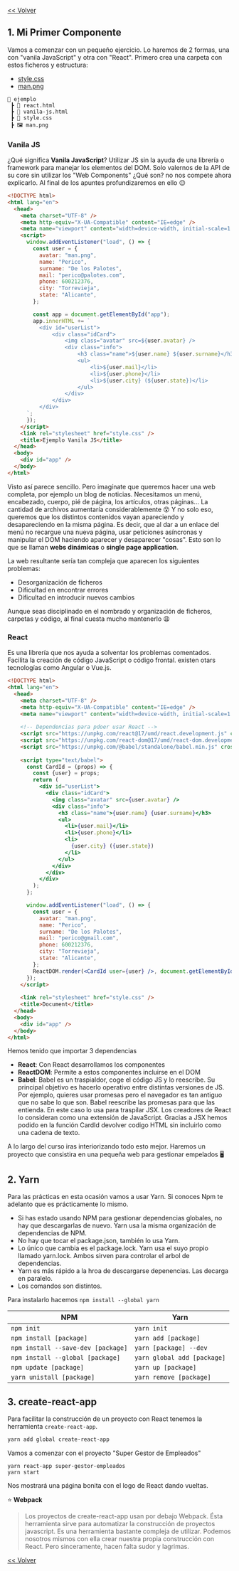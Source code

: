 [<< Volver](https://github.com/kode-neko/super-gestor-empleados)

## 1. Mi Primer Componente

Vamos a comenzar con un pequeño ejercicio. Lo haremos de 2 formas, una con "vanila JavaScript" y otra con "React".  Primero crea una carpeta con estos ficheros y estructura:

- [style.css](../ejemplo/style.css)
- [man.png](../ejemplo/man.png)

```
📂 ejemplo
 ┣ 📜 react.html
 ┣ 📜 vanila-js.html
 ┣ 🎨 style.css
 ┣ 🖼️ man.png
```


### Vanila JS

¿Qué significa **Vanila JavaScript**? Utilizar JS sin la ayuda de una librería o framework para manejar los elementos del DOM. Solo valernos de la API de su core sin utilizar los "Web Components" ¿Qué son? no nos compete ahora explicarlo. Al final de los apuntes profundizaremos en ello 😉

```html
<!DOCTYPE html>
<html lang="en">
  <head>
    <meta charset="UTF-8" />
    <meta http-equiv="X-UA-Compatible" content="IE=edge" />
    <meta name="viewport" content="width=device-width, initial-scale=1.0" />
    <script>
      window.addEventListener("load", () => {
        const user = {
          avatar: "man.png",
          name: "Perico",
          surname: "De los Palotes",
          mail: "perico@palotes.com",
          phone: 600212376,
          city: "Torrevieja",
          state: "Alicante",
        };

        const app = document.getElementById("app");
        app.innerHTML += `
          <div id="userList">
              <div class="idCard">
                  <img class="avatar" src=${user.avatar} />
                  <div class="info">
                      <h3 class="name">${user.name} ${user.surname}</h3>
                      <ul>
                          <li>${user.mail}</li>
                          <li>${user.phone}</li>
                          <li>${user.city} (${user.state})</li>
                      </ul>
                  </div>
              </div>
          </div>
      `;
      });
    </script>
    <link rel="stylesheet" href="style.css" />
    <title>Ejemplo Vanila JS</title>
  </head>
  <body>
    <div id="app" />
  </body>
</html>

```

Visto así parece sencillo. Pero imagínate que queremos hacer una web completa, por ejemplo un blog de noticias. Necesitamos un menú, encabezado, cuerpo, pié de página, los artículos, otras páginas... La cantidad de archivos aumentaría considerablemente 😵 Y no solo eso, queremos que los distintos contenidos vayan apareciendo y desapareciendo en la misma página. Es decir, que al dar a un enlace del menú no recargue una nueva página, usar peticiones asíncronas y manipular el DOM haciendo aparecer y desaparecer "cosas". Esto son lo que se llaman **webs dinámicas** o **single page application**.

La web resultante sería tan compleja que aparecen los siguientes problemas:

* Desorganización de ficheros
* Dificultad en encontrar errores
* Dificultad en introducir nuevos cambios

Aunque seas disciplinado en el nombrado y organización de ficheros, carpetas y código, al final cuesta mucho mantenerlo 😩



### React

Es una librería que nos ayuda a solventar los problemas comentados. Facilita la creación de código JavaScript o código frontal. existen otars tecnologías como Angular o Vue.js. 

```html
<!DOCTYPE html>
<html lang="en">
  <head>
    <meta charset="UTF-8" />
    <meta http-equiv="X-UA-Compatible" content="IE=edge" />
    <meta name="viewport" content="width=device-width, initial-scale=1.0" />
    
    <!-- Dependencias para pdoer usar React -->
    <script src="https://unpkg.com/react@17/umd/react.development.js" crossorigin ></script>
    <script src="https://unpkg.com/react-dom@17/umd/react-dom.development.js" crossorigin></script>
    <script src="https://unpkg.com/@babel/standalone/babel.min.js" crossorigin></script>
      
    <script type="text/babel">
      const CardId = (props) => {
        const {user} = props;
        return (
          <div id="userList">
            <div class="idCard">
              <img class="avatar" src={user.avatar} />
              <div class="info">
                <h3 class="name">{user.name} {user.surname}</h3>
                <ul>
                  <li>{user.mail}</li>
                  <li>{user.phone}</li>
                  <li>
                    {user.city} ({user.state})
                  </li>
                </ul>
              </div>
            </div>
          </div>
        );
      };

      window.addEventListener("load", () => {
        const user = {
          avatar: "man.png",
          name: "Perico",
          surname: "De los Palotes",
          mail: "perico@gmail.com",
          phone: 600212376,
          city: "Torrevieja",
          state: "Alicante",
        };
        ReactDOM.render(<CardId user={user} />, document.getElementById("app"));
      });
    </script>
      
    <link rel="stylesheet" href="style.css" />
    <title>Document</title>
  </head>
  <body>
    <div id="app" />
  </body>
</html>
```



Hemos tenido que importar 3 dependencias

- **React**: Con React desarrollamos los componentes
- **ReactDOM**: Permite a estos componentes incluirse en el DOM
- **Babel**: Babel es un traspialdor, coge el código JS y lo reescribe. Su principal objetivo es hacerlo operativo entre distintas versiones de JS. Por ejemplo, quieres usar promesas pero el navegador es tan antiguo que no sabe lo que son. Babel reescribe las promesas para que las entienda. En este caso lo usa para traspilar JSX. Los creadores de React lo consideran como una extensión de JavaScript. Gracias a JSX hemos podido en la función CardId devolver codigo HTML sin incluirlo como una cadena de texto.

A lo largo del curso iras interiorizando todo esto mejor. Haremos un proyecto que consistira en una pequeña web para gestionar empelados 🖥️



## 2. Yarn

Para las prácticas en esta ocasión vamos a usar Yarn. Si conoces Npm te adelanto que es prácticamente lo mismo.

- Si has estado usando NPM para gestionar dependencias globales, no hay que descargarlas de nuevo. Yarn usa la misma organización de dependencias de NPM.
- No hay que tocar el package.json, también lo usa Yarn.
- Lo único que cambia es el package.lock. Yarn usa el suyo propio llamado yarn.lock. Ambos sirven para controlar el arbol de dependencias.
- Yarn es más rápido a la hroa de descargarse depenencias. Las decarga en paralelo.
- Los comandos son distintos.

Para instalarlo hacemos `npm install --global yarn` 

| NPM                                  | Yarn                        |
| ------------------------------------ | --------------------------- |
| `npm init`                           | `yarn init`                 |
| ``npm install [package]``            | `yarn add [package]`        |
| ``npm install --save-dev [package]`` | `yarn [package] --dev`      |
| `npm install --global [package]`     | `yarn global add [package]` |
| `npm update [package]`               | `yarn up [package]`         |
| `yarn unistall [package]`            | `yarn remove [package]`     |



## 3. create-react-app

Para facilitar la construcción de un proyecto con React tenemos la herramienta `create-react-app`.

```bash
yarn add global create-react-app
```

Vamos a comenzar con el proyecto "Super Gestor de Empleados"

```
yarn react-app super-gestor-empleados
yarn start
```

Nos mostrará una página bonita con el logo de React dando vueltas.



⭐ **Webpack**

> Los proyectos de create-react-app usan por debajo Webpack. Ésta herramienta sirve para automatizar la construcción de proyectos javascript. Es una herramienta bastante compleja de utilizar. Podemos nosotros mismos con ella crear nuestra propia construcción con React. Pero sinceramente, hacen falta sudor y lagrimas. 


[<< Volver](https://github.com/kode-neko/super-gestor-empleados)